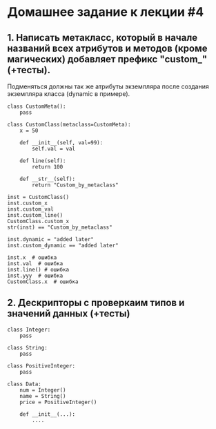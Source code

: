 # Домашнее задание к лекции #4

## 1. Написать метакласс, который в начале названий всех атрибутов и методов (кроме магических) добавляет префикс "custom_" (+тесты).
  Подменяться должны так же атрибуты экземпляра после создания экземпляра класса (dynamic в примере).

    class CustomMeta():
        pass

    class CustomClass(metaclass=CustomMeta):
        x = 50

        def __init__(self, val=99):
            self.val = val

        def line(self):
            return 100

        def __str__(self):
            return "Custom_by_metaclass"

    inst = CustomClass()
    inst.custom_x
    inst.custom_val
    inst.custom_line()
    CustomClass.custom_x
    str(inst) == "Custom_by_metaclass"
    
    inst.dynamic = "added later"
    inst.custom_dynamic == "added later"

    inst.x  # ошибка
    inst.val  # ошибка
    inst.line() # ошибка
    inst.yyy  # ошибка
    CustomClass.x  # ошибка


## 2. Дескрипторы с проверкаим типов и значений данных (+тесты)
    class Integer:
        pass

    class String:
        pass

    class PositiveInteger:
        pass

    class Data:
        num = Integer()
        name = String()
        price = PositiveInteger()

        def __init__(...):
            ....
